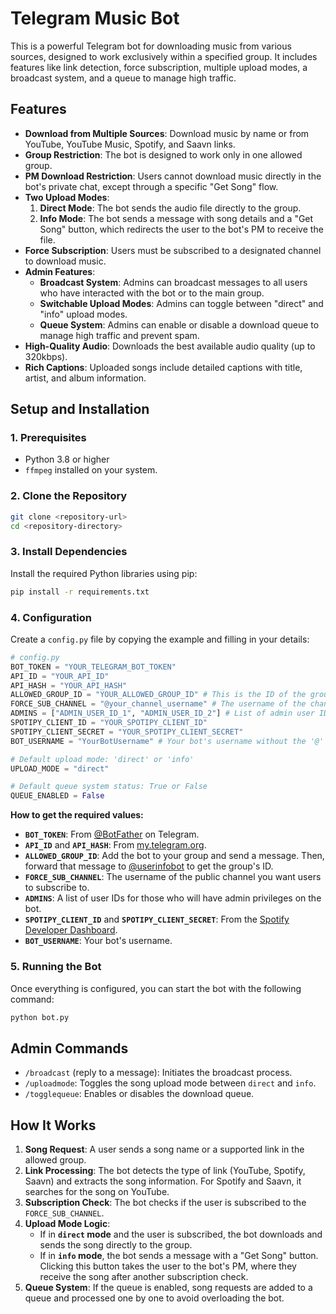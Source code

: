 # Telegram Music Bot

This is a powerful Telegram bot for downloading music from various sources, designed to work exclusively within a specified group. It includes features like link detection, force subscription, multiple upload modes, a broadcast system, and a queue to manage high traffic.

## Features

- **Download from Multiple Sources**: Download music by name or from YouTube, YouTube Music, Spotify, and Saavn links.
- **Group Restriction**: The bot is designed to work only in one allowed group.
- **PM Download Restriction**: Users cannot download music directly in the bot's private chat, except through a specific "Get Song" flow.
- **Two Upload Modes**:
    1.  **Direct Mode**: The bot sends the audio file directly to the group.
    2.  **Info Mode**: The bot sends a message with song details and a "Get Song" button, which redirects the user to the bot's PM to receive the file.
- **Force Subscription**: Users must be subscribed to a designated channel to download music.
- **Admin Features**:
    - **Broadcast System**: Admins can broadcast messages to all users who have interacted with the bot or to the main group.
    - **Switchable Upload Modes**: Admins can toggle between "direct" and "info" upload modes.
    - **Queue System**: Admins can enable or disable a download queue to manage high traffic and prevent spam.
- **High-Quality Audio**: Downloads the best available audio quality (up to 320kbps).
- **Rich Captions**: Uploaded songs include detailed captions with title, artist, and album information.

## Setup and Installation

### 1. Prerequisites

- Python 3.8 or higher
- `ffmpeg` installed on your system.

### 2. Clone the Repository

```bash
git clone <repository-url>
cd <repository-directory>
```

### 3. Install Dependencies

Install the required Python libraries using pip:

```bash
pip install -r requirements.txt
```

### 4. Configuration

Create a `config.py` file by copying the example and filling in your details:

```python
# config.py
BOT_TOKEN = "YOUR_TELEGRAM_BOT_TOKEN"
API_ID = "YOUR_API_ID"
API_HASH = "YOUR_API_HASH"
ALLOWED_GROUP_ID = "YOUR_ALLOWED_GROUP_ID" # This is the ID of the group where the bot will work
FORCE_SUB_CHANNEL = "@your_channel_username" # The username of the channel for force subscription
ADMINS = ["ADMIN_USER_ID_1", "ADMIN_USER_ID_2"] # List of admin user IDs
SPOTIPY_CLIENT_ID = "YOUR_SPOTIPY_CLIENT_ID"
SPOTIPY_CLIENT_SECRET = "YOUR_SPOTIPY_CLIENT_SECRET"
BOT_USERNAME = "YourBotUsername" # Your bot's username without the '@'

# Default upload mode: 'direct' or 'info'
UPLOAD_MODE = "direct"

# Default queue system status: True or False
QUEUE_ENABLED = False
```

**How to get the required values:**

-   **`BOT_TOKEN`**: From [@BotFather](https://t.me/BotFather) on Telegram.
-   **`API_ID`** and **`API_HASH`**: From [my.telegram.org](https://my.telegram.org).
-   **`ALLOWED_GROUP_ID`**: Add the bot to your group and send a message. Then, forward that message to [@userinfobot](https://t.me/userinfobot) to get the group's ID.
-   **`FORCE_SUB_CHANNEL`**: The username of the public channel you want users to subscribe to.
-   **`ADMINS`**: A list of user IDs for those who will have admin privileges on the bot.
-   **`SPOTIPY_CLIENT_ID`** and **`SPOTIPY_CLIENT_SECRET`**: From the [Spotify Developer Dashboard](https://developer.spotify.com/dashboard/).
-   **`BOT_USERNAME`**: Your bot's username.

### 5. Running the Bot

Once everything is configured, you can start the bot with the following command:

```bash
python bot.py
```

## Admin Commands

-   `/broadcast` (reply to a message): Initiates the broadcast process.
-   `/uploadmode`: Toggles the song upload mode between `direct` and `info`.
-   `/togglequeue`: Enables or disables the download queue.

## How It Works

1.  **Song Request**: A user sends a song name or a supported link in the allowed group.
2.  **Link Processing**: The bot detects the type of link (YouTube, Spotify, Saavn) and extracts the song information. For Spotify and Saavn, it searches for the song on YouTube.
3.  **Subscription Check**: The bot checks if the user is subscribed to the `FORCE_SUB_CHANNEL`.
4.  **Upload Mode Logic**:
    -   If in **`direct` mode** and the user is subscribed, the bot downloads and sends the song directly to the group.
    -   If in **`info` mode**, the bot sends a message with a "Get Song" button. Clicking this button takes the user to the bot's PM, where they receive the song after another subscription check.
5.  **Queue System**: If the queue is enabled, song requests are added to a queue and processed one by one to avoid overloading the bot.
